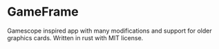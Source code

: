 # GameFrame
Gamescope inspired app with many modifications and support for older graphics cards. Written in rust with MIT license.
